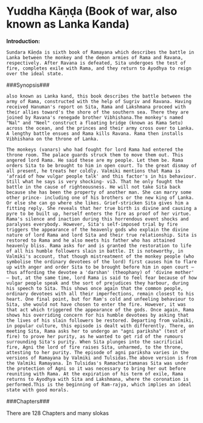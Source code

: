Yuddha Kāṇḍa (Book of war, also known as Lanka Kanda)
=====================================================

**Introduction:**

	Sundara Kāṇḍa is sixth book of Ramayana which describes the battle in Lanka between the monkey and the demon armies of Rama and Ravana, respectively. After Ravana is defeated, Sita undergoes the test of fire, completes exile with Rama, and they return to Ayodhya to reign over the ideal state.

###Synopsis###

	also known as Lanka kand, this book describes the battle between the army of Rama, constructed with the help of Sugriv and Ravana. Having received Hanuman's report on Sita, Rama and Lakshmana proceed with their allies toward's the shore of the southern sea. There they are joined by Ravana's renegade brother Vibhishana.The monkey's named "Nal" and "Neel" construct a floating bridge (known as Rama Setu) across the ocean, and the princes and their army cross over to Lanka. A lengthy battle ensues and Rama kills Ravana. Rama then installs Vibhishana on the throne of Lanka.

	The monkeys (vanars) who had fought for lord Rama had entered the throne room. The palace guards struck them to move them out. This angered lord Rama. He said these are my people. Let them be. Rama orders Sita to be brought to him in open court. To the great dismay of all present, he treats her coldly. Valmiki mentions that Rama is 'afraid of how vulgar people talk' and this factor's in his behaviour. Still what he says is very shocking- viƷ. That he only fought the battle in the cause of righteousness. He will not take Sita back because she has been the property of another man. She can marry some other prince- including one of his brothers or the new king of Lanka. Or else she can go where she likes. Grief-stricken Sita gives him a fitting reply. She reveals that her true birth is divine and causing a pyre to be built up, herself enters the fire as proof of her virtue. Rama's silence and inaction during this horrendous event shocks and paralyses everybody. However, Sita's self-imposed trial by fire triggers the appearance of the heavenly gods who explain the divine nature of lord Rama and lord Sita and their true relationship. Sita is restored to Rama and he also meets his father who has attained heavenly bliss. Rama asks for and is granted the restoration to life of all his humble followers slain in battle. It is noteworthy, in Valmiki's account, that though mistreatment of the monkey people (who symbolise the ordinary devotees of the lord) first causes him to flare up with anger and order Sita to be brought before him in open court – thus affording the devotee a 'darshan' (theophany) of 'divine mother' – but, at the same time, lord Rama is said to feel fear because of how vulgar people speak and the sort of prejudices they harbour, during his speech to Sita. This shows once again that the common people, ordinary devotees with all their imperfections, remain closest to his heart. One final point, but for Ram's cold and unfeeling behaviour to Sita, she would not have chosen to enter the fire. However, it was that act which triggered the appearance of the gods. Once again, Rama shows his overriding concern for his humble devotees by asking that the lives of his slain followers be restored. Departing from valmiki, in popular culture, this episode is dealt with differently. There, on meeting Sita, Rama asks her to undergo an "agni pariksha" (test of fire) to prove her purity, as he wanted to get rid of the rumours surrounding Sita's purity. When Sita plunges into the sacrificial fire, Agni the lord of fire raises Sita, unharmed, to the throne, attesting to her purity. The episode of agni pariksha varies in the versions of Ramayana by Valmiki and Tulsidas.The above version is from the Valmiki Ramayana. In Tulsidas's Ramacharitamanas Sita was under the protection of Agni so it was necessary to bring her out before reuniting with Rama. At the expiration of his term of exile, Rama returns to Ayodhya with Sita and Lakshmana, where the coronation is performed.This is the beginning of Ram-rajya, which implies an ideal state with good morals.

###Chapters###

There are 128 Chapters and many slokas
